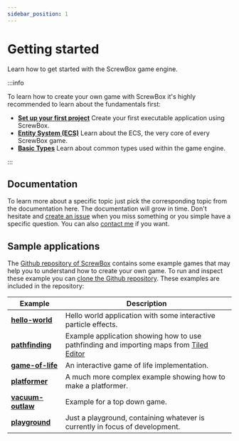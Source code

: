 ```yaml
---
sidebar_position: 1
---
```


# Getting started

Learn how to get started with the ScrewBox game engine.

:::info

To learn how to create your own game with ScrewBox it's highly recommended to learn about the fundamentals first:

- **[Set up your first project](../set-up-your-first-project)** Create your first executable application using ScrewBox.
- **[Entity System (ECS)](../ecs.md)** Learn about the ECS, the very core of every ScrewBox game.
- **[Basic Types](../common-data-types)** Learn about common types used within the game engine.

:::

## Documentation

To learn more about a specific topic just pick the corresponding topic from the documentation here.
The documentation will grow in time.
Don't hesitate and [create an issue](https://github.com/srcimon/screwbox/issues) when you miss something or you simple
have a specific question.
You can also [contact me](/impressum) if you want.

## Sample applications

The [Github repository of ScrewBox](https://github.com/srcimon/screwbox) contains some example games that may help you
to understand how to create your own game.
To run and inspect these example you
can [clone the Github repository](https://docs.github.com/en/repositories/creating-and-managing-repositories/cloning-a-repository).
These examples are included in the repository:

| Example                                                                                   | Description                                                                                                          |
|-------------------------------------------------------------------------------------------|----------------------------------------------------------------------------------------------------------------------|
| **[hello-world](https://github.com/srcimon/screwbox/tree/main/examples/hello-world)**     | Hello world application with some interactive particle effects.                                                      |
| **[pathfinding](https://github.com/srcimon/screwbox/tree/main/examples/pathfinding)**     | Example application showing how to use pathfinding and importing maps from [Tiled Editor](https://www.mapeditor.org) |
| **[game-of-life](https://github.com/srcimon/screwbox/tree/main/examples/game-of-life)**   | An interactive game of life implementation.                                                                          |
| **[platformer](https://github.com/srcimon/screwbox/tree/main/examples/platformer)**       | A much more complex example showing how to make a platformer.                                                        |
| **[vacuum-outlaw](https://github.com/srcimon/screwbox/tree/main/examples/vacuum-outlaw)** | Example for a top down game.                                                                                         |
| **[playground](https://github.com/srcimon/screwbox/tree/main/examples/playground)**       | Just a playground, containing whatever is currently in focus of development.                                         |
